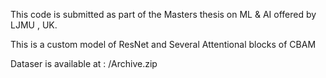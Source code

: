 This code is submitted as part of the Masters thesis on ML & AI offered by LJMU , UK.

This is a custom model of ResNet and Several Attentional blocks of CBAM


Dataser is available at : /Archive.zip  

